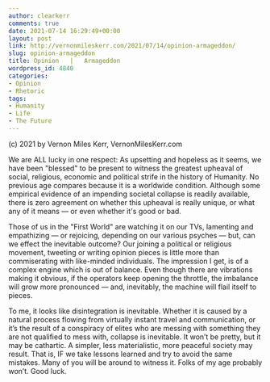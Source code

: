 ```yaml
---
author: clearkerr
comments: true
date: 2021-07-14 16:29:49+00:00
layout: post
link: http://vernonmileskerr.com/2021/07/14/opinion-armageddon/
slug: opinion-armageddon
title: Opinion   |   Armageddon
wordpress_id: 4840
categories:
- Opinion
- Rhetoric
tags:
- Humanity
- Life
- The Future
---
```





(c) 2021 by Vernon Miles Kerr, VernonMilesKerr.com







We are ALL lucky in one respect: As upsetting and hopeless as it seems, we have been "blessed" to be present to witness the greatest upheaval of social, religious, economic and political strife in the history of Humanity. No previous age compares because it is a worldwide condition. Although some empirical evidence of an impending societal collapse is readily available, there is zero agreement on whether this upheaval is really unique, or what any of it means — or even whether it's good or bad.  







Those of us in the "First World" are watching it on our TVs, lamenting and empathizing — or rejoicing, depending on our various psyches — but, can we effect the inevitable outcome? Our joining a political or religious movement, tweeting or writing opinion pieces is little more than commiserating with like-minded individuals. The impression I get, is of a complex engine which is out of balance. Even though there are vibrations making it obvious, if the operators keep opening the throttle, the imbalance will grow more pronounced — and, inevitably, the machine will flail itself to pieces.







To me, it looks like disintegration is inevitable. Whether it is caused by a natural process flowing from virtually instant travel and communication, or it’s the result of a conspiracy of elites who are messing with something they are not qualified to mess with, collapse is inevitable. It won’t be pretty, but it may be cathartic. A simpler, less materialistic, more peaceful society may result. That is, IF we take lessons learned and try to avoid the same mistakes. Many of you will be around to witness it. Folks of my age probably won’t. Good luck.



